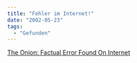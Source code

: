 ```yaml
---
title: "Fehler im Internet!"
date: "2002-05-23"
tags:
  - "Gefunden"
---
```


[The Onion: Factual Error Found On Internet](http://www.theonion.com/onion3819/factual_error_found.html)
